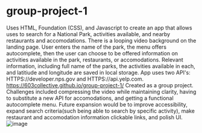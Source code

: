 # group-project-1
Uses HTML, Foundation (CSS), and Javascript to create an app that allows uses to search for a National Park, activities available, and nearby restaurants and accomodations. 
There is a looping video background on the landing page. 
User enters the name of the park, the menu offers autocomplete, then the user can choose to be offered information on activities available in the park, restaurants, or accomodations.
Relevant information, including full name of the parks, the activities available in each, and latitiude and longitude are saved in local storage.
App uses two API's: HTTPS://developer.nps.gov and HTTPS://api.yelp.com.
https://603collective.github.io/group-project-1/
Created as a group project.
Challenges included compressing the video while maintaining clarity, having to substitute a new API for accomodations, and getting a functional autocomplete menu.
Future expansion would be to improve accessibility, expand search criteria(such being able to search by specific activity), make restaurant and accomodation information clickable links, and polish UI.
![image](https://user-images.githubusercontent.com/71559818/167258163-7d7e4800-b291-4482-9534-c397fae86b94.png)
